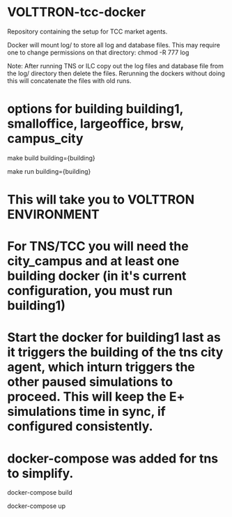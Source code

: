 # VOLTTRON-tcc-docker
Repository containing the setup for TCC market agents.


Docker will mount log/ to store all log and database files.
This may require one to change permissions on that directory: chmod -R 777 log

Note:  After running TNS or ILC copy out the log files and database
file from the log/ directory then delete the files.  Rerunning the dockers
without doing this will concatenate the files with old runs.

# options for building building1, smalloffice, largeoffice, brsw, campus_city
make build building={building}

make run building={building}

# This will take you to VOLTTRON ENVIRONMENT
# For TNS/TCC you will need the city_campus and at least one building docker (in it's current configuration, you must run building1)

# Start the docker for building1 last as it triggers the building of the tns city agent, which inturn triggers the other paused simulations to proceed.  This will keep the E+ simulations  time in sync, if configured consistently.

# docker-compose was added for tns to simplify.
docker-compose build

docker-compose up